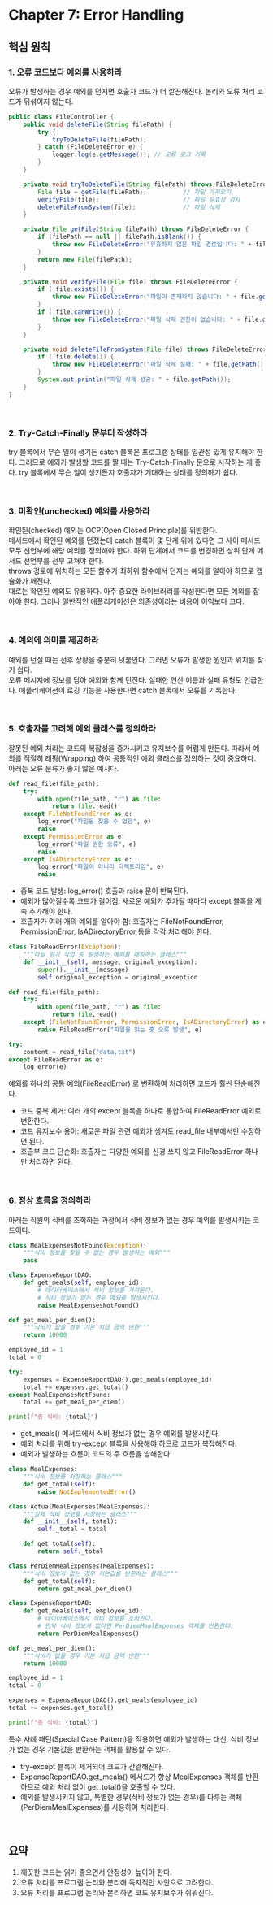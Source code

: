 # Chapter 7: Error Handling

## 핵심 원칙

### 1. **오류 코드보다 예외를 사용하라**
오류가 발생하는 경우 예외를 던지면 호출자 코드가 더 깔끔해진다. 논리와 오류 처리 코드가 뒤섞이지 않는다.

```java
public class FileController {
    public void deleteFile(String filePath) {
        try {
            tryToDeleteFile(filePath);
        } catch (FileDeleteError e) {
            logger.log(e.getMessage()); // 오류 로그 기록
        }
    }

    private void tryToDeleteFile(String filePath) throws FileDeleteError {
        File file = getFile(filePath);          // 파일 가져오기
        verifyFile(file);                       // 파일 유효성 검사
        deleteFileFromSystem(file);             // 파일 삭제
    }

    private File getFile(String filePath) throws FileDeleteError {
        if (filePath == null || filePath.isBlank()) {
            throw new FileDeleteError("유효하지 않은 파일 경로입니다: " + filePath);
        }
        return new File(filePath);
    }

    private void verifyFile(File file) throws FileDeleteError {
        if (!file.exists()) {
            throw new FileDeleteError("파일이 존재하지 않습니다: " + file.getPath());
        }
        if (!file.canWrite()) {
            throw new FileDeleteError("파일 삭제 권한이 없습니다: " + file.getPath());
        }
    }

    private void deleteFileFromSystem(File file) throws FileDeleteError {
        if (!file.delete()) {
            throw new FileDeleteError("파일 삭제 실패: " + file.getPath());
        }
        System.out.println("파일 삭제 성공: " + file.getPath());
    }
}
```

<br>

### 2. **Try-Catch-Finally 문부터 작성하라**
try 블록에서 무슨 일이 생기든 catch 블록은 프로그램 상태를 일관성 있게 유지해야 한다. 그러므로 예외가 발생할 코드를 짤 때는 Try-Catch-Finally 문으로 시작하는 게 좋다. try 블록에서 무슨 일이 생기든지 호출자가 기대하는 상태를 정의하기 쉽다.

<br>

### 3. **미확인(unchecked) 예외를 사용하라**
확인된(checked) 예외는 OCP(Open Closed Principle)를 위반한다.  
메서드에서 확인된 예외를 던졌는데 catch 블록이 몇 단계 위에 있다면 그 사이 메서드 모두 선언부에 해당 예외를 정의해야 한다. 하위 단계에서 코드를 변경하면 상위 단계 메서드 선언부를 전부 고쳐야 한다.  
throws 경로에 위치하는 모든 함수가 최하위 함수에서 던지는 예외를 알아야 하므로 캡슐화가 깨진다.  
때로는 확인된 예외도 유용하다. 아주 중요한 라이브러리를 작성한다면 모든 예외를 잡아야 한다. 그러나 일반적인 애플리케이션은 의존성이라는 비용이 이익보다 크다.

<br>

### 4. **예외에 의미를 제공하라**
예외를 던질 때는 전후 상황을 충분히 덧붙인다. 그러면 오류가 발생한 원인과 위치를 찾기 쉽다.  
오류 메시지에 정보를 담아 예외와 함께 던진다. 실패한 연산 이름과 실패 유형도 언급한다. 애플리케이션이 로깅 기능을 사용한다면 catch 블록에서 오류를 기록한다.

<br>

### 5. **호출자를 고려해 예외 클래스를 정의하라**
잘못된 예외 처리는 코드의 복잡성을 증가시키고 유지보수를 어렵게 만든다.
따라서 예외를 적절히 래핑(Wrapping) 하여 공통적인 예외 클래스를 정의하는 것이 중요하다.  
아래는 오류 분류가 좋지 않은 예시다.

```python
def read_file(file_path):
    try:
        with open(file_path, "r") as file:
            return file.read()
    except FileNotFoundError as e:
        log_error("파일을 찾을 수 없음", e)
        raise
    except PermissionError as e:
        log_error("파일 권한 오류", e)
        raise
    except IsADirectoryError as e:
        log_error("파일이 아니라 디렉토리임", e)
        raise
```

- 중복 코드 발생: log_error() 호출과 raise 문이 반복된다.
- 예외가 많아질수록 코드가 길어짐: 새로운 예외가 추가될 때마다 except 블록을 계속 추가해야 한다.
- 호출자가 여러 개의 예외를 알아야 함: 호출자는 FileNotFoundError, PermissionError, IsADirectoryError 등을 각각 처리해야 한다.

```python
class FileReadError(Exception):
    """파일 읽기 작업 중 발생하는 예외를 래핑하는 클래스"""
    def __init__(self, message, original_exception):
        super().__init__(message)
        self.original_exception = original_exception

def read_file(file_path):
    try:
        with open(file_path, "r") as file:
            return file.read()
    except (FileNotFoundError, PermissionError, IsADirectoryError) as e:
        raise FileReadError("파일을 읽는 중 오류 발생", e)
```

```python
try:
    content = read_file("data.txt")
except FileReadError as e:
    log_error(e)
```

예외를 하나의 공통 예외(FileReadError) 로 변환하여 처리하면 코드가 훨씬 단순해진다.
- 코드 중복 제거: 여러 개의 except 블록을 하나로 통합하여 FileReadError 예외로 변환한다.
- 코드 유지보수 용이: 새로운 파일 관련 예외가 생겨도 read_file 내부에서만 수정하면 된다.
- 호출부 코드 단순화: 호출자는 다양한 예외를 신경 쓰지 않고 FileReadError 하나만 처리하면 된다.

<br>

### 6. **정상 흐름을 정의하라**
아래는 직원의 식비를 조회하는 과정에서 식비 정보가 없는 경우 예외를 발생시키는 코드이다.

```python
class MealExpensesNotFound(Exception):
    """식비 정보를 찾을 수 없는 경우 발생하는 예외"""
    pass

class ExpenseReportDAO:
    def get_meals(self, employee_id):
        # 데이터베이스에서 식비 정보를 가져온다.
        # 식비 정보가 없는 경우 예외를 발생시킨다.
        raise MealExpensesNotFound()

def get_meal_per_diem():
    """식비가 없을 경우 기본 지급 금액 반환"""
    return 10000

employee_id = 1
total = 0

try:
    expenses = ExpenseReportDAO().get_meals(employee_id)
    total += expenses.get_total()
except MealExpensesNotFound:
    total += get_meal_per_diem()

print(f"총 식비: {total}")
```

- get_meals() 메서드에서 식비 정보가 없는 경우 예외를 발생시킨다.
- 예외 처리를 위해 try-except 블록을 사용해야 하므로 코드가 복잡해진다.
- 예외가 발생하는 흐름이 코드의 주 흐름을 방해한다.

```python
class MealExpenses:
    """식비 정보를 저장하는 클래스"""
    def get_total(self):
        raise NotImplementedError()

class ActualMealExpenses(MealExpenses):
    """실제 식비 정보를 저장하는 클래스"""
    def __init__(self, total):
        self._total = total

    def get_total(self):
        return self._total

class PerDiemMealExpenses(MealExpenses):
    """식비 정보가 없는 경우 기본값을 반환하는 클래스"""
    def get_total(self):
        return get_meal_per_diem()

class ExpenseReportDAO:
    def get_meals(self, employee_id):
        # 데이터베이스에서 식비 정보를 조회한다.
        # 만약 식비 정보가 없다면 PerDiemMealExpenses 객체를 반환한다.
        return PerDiemMealExpenses()

def get_meal_per_diem():
    """식비가 없을 경우 기본 지급 금액 반환"""
    return 10000

employee_id = 1
total = 0

expenses = ExpenseReportDAO().get_meals(employee_id)
total += expenses.get_total()

print(f"총 식비: {total}")
```

특수 사례 패턴(Special Case Pattern)을 적용하면 예외가 발생하는 대신, 식비 정보가 없는 경우 기본값을 반환하는 객체를 활용할 수 있다.

- try-except 블록이 제거되어 코드가 간결해진다.
- ExpenseReportDAO.get_meals() 메서드가 항상 MealExpenses 객체를 반환하므로 예외 처리 없이 get_total()을 호출할 수 있다.
- 예외를 발생시키지 않고, 특별한 경우(식비 정보가 없는 경우)를 다루는 객체(PerDiemMealExpenses)를 사용하여 처리한다.

<br>

## 요약

1. 깨끗한 코드는 읽기 좋으면서 안정성이 높아야 한다.
2. 오류 처리를 프로그램 논리와 분리해 독자적인 사안으로 고려한다.
3. 오류 처리를 프로그램 논리와 본리하면 코드 유지보수가 쉬워진다.
